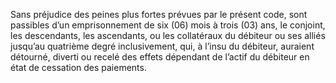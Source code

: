 Sans préjudice des peines plus fortes prévues par le présent code, sont passibles d’un emprisonnement de six (06) mois à trois (03) ans, le conjoint, les descendants, les ascendants, ou les collatéraux du débiteur ou ses alliés jusqu’au quatrième degré inclusivement, qui, à l’insu du débiteur, auraient détourné, diverti ou recelé des effets dépendant de l’actif du débiteur en état de cessation des paiements.